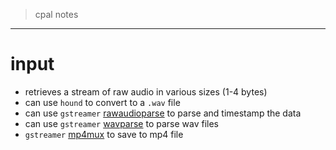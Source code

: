 > cpal notes
---

# input
- retrieves a stream of raw audio in various sizes (1-4 bytes)
- can use `hound` to convert to a `.wav` file
- can use `gstreamer` [rawaudioparse](https://gstreamer.freedesktop.org/documentation/rawparse/rawaudioparse.html?gi-language=c) to parse and timestamp the data
- can use `gstreamer` [wavparse](https://gstreamer.freedesktop.org/documentation/wavparse/index.html?gi-language=c) to parse wav files
- `gstreamer` [mp4mux](https://gstreamer.freedesktop.org/documentation/isomp4/mp4mux.html?gi-language=c) to save to mp4 file

